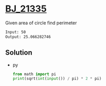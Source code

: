 # [BJ_21335](https://acmicpc.net/problem/21335)

Given area of circle find perimeter

```txt
Input: 50
Output: 25.066282746
```

## Solution

* py

  ```py
  from math import pi
  print(sqrt(int(input()) / pi) * 2 * pi)
  ```
